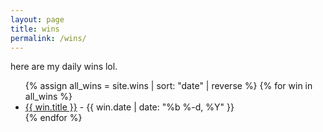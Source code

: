```yaml
---
layout: page
title: wins
permalink: /wins/
---
```

here are my daily wins lol.

<ul>
  {% assign all_wins = site.wins | sort: "date" | reverse %}
  {% for win in all_wins %}
    <li><a href="{{ win.url | relative_url }}">{{ win.title }}</a> - {{ win.date | date: "%b %-d, %Y" }}</li>
  {% endfor %}
</ul>